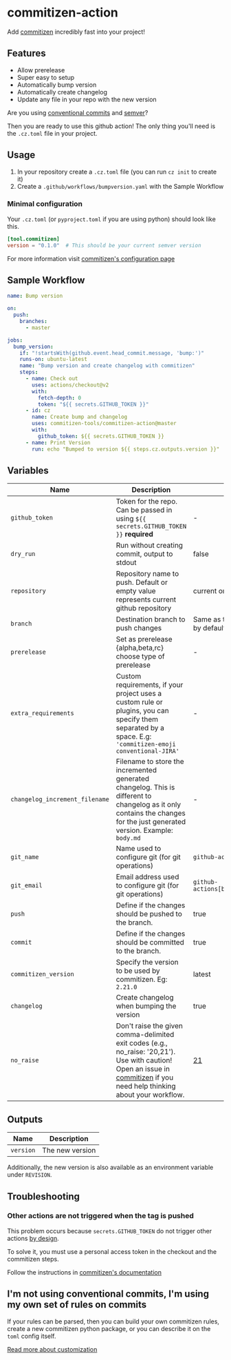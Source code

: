 # commitizen-action

Add [commitizen][cz] incredibly fast into your project!

## Features

- Allow prerelease
- Super easy to setup
- Automatically bump version
- Automatically create changelog
- Update any file in your repo with the new version

Are you using [conventional commits][cc] and [semver][semver]?

Then you are ready to use this github action! The only thing you'll need is the
`.cz.toml` file in your project.

## Usage

1. In your repository create a `.cz.toml` file (you can run `cz init` to create it)
2. Create a `.github/workflows/bumpversion.yaml` with the Sample Workflow

### Minimal configuration

Your `.cz.toml` (or `pyproject.toml` if you are using python) should look like
this.

```toml
[tool.commitizen]
version = "0.1.0"  # This should be your current semver version
```

For more information visit [commitizen's configuration page][cz-conf]

## Sample Workflow

```yaml
name: Bump version

on:
  push:
    branches:
      - master

jobs:
  bump_version:
    if: "!startsWith(github.event.head_commit.message, 'bump:')"
    runs-on: ubuntu-latest
    name: "Bump version and create changelog with commitizen"
    steps:
      - name: Check out
        uses: actions/checkout@v2
        with:
          fetch-depth: 0
          token: "${{ secrets.GITHUB_TOKEN }}"
      - id: cz
        name: Create bump and changelog
        uses: commitizen-tools/commitizen-action@master
        with:
          github_token: ${{ secrets.GITHUB_TOKEN }}
      - name: Print Version
        run: echo "Bumped to version ${{ steps.cz.outputs.version }}"
```

## Variables

| Name                           | Description                                                                                                                                                                                                                       | Default                                                         |
|--------------------------------|-----------------------------------------------------------------------------------------------------------------------------------------------------------------------------------------------------------------------------------|-----------------------------------------------------------------|
| `github_token`                 | Token for the repo. Can be passed in using `${{ secrets.GITHUB_TOKEN }}` **required**                                                                                                                                             | -                                                               |
| `dry_run`                      | Run without creating commit, output to stdout                                                                                                                                                                                     | false                                                           |
| `repository`                   | Repository name to push. Default or empty value represents current github repository                                                                                                                                              | current one                                                     |
| `branch`                       | Destination branch to push changes                                                                                                                                                                                                | Same as the one executing the action by default                 |
| `prerelease`                   | Set as prerelease {alpha,beta,rc} choose type of prerelease                                                                                                                                                                       | -                                                               |
| `extra_requirements`           | Custom requirements, if your project uses a custom rule or plugins, you can specify them separated by a space. E.g: `'commitizen-emoji conventional-JIRA'`                                                                        | -                                                               |
| `changelog_increment_filename` | Filename to store the incremented generated changelog. This is different to changelog as it only contains the changes for the just generated version. Example: `body.md`                                                          | -                                                               |
| `git_name`                     | Name used to configure git (for git operations)                                                                                                                                                                                   | `github-actions[bot]`                                           |
| `git_email`                    | Email address used to configure git (for git operations)                                                                                                                                                                          | `github-actions[bot]@users.noreply.github.com`                  |
| `push`                         | Define if the changes should be pushed to the branch.                                                                                                                                                                             | true                                                            |
| `commit`                       | Define if the changes should be committed to the branch.                                                                                                                                                                          | true                                                            |
| `commitizen_version`           | Specify the version to be used by commitizen. Eg: `2.21.0`                                                                                                                                                                        | latest                                                          |
| `changelog`                    | Create changelog when bumping the version                                                                                                                                                                                         | true                                                            |
| `no_raise`                     | Don't raise the given comma-delimited exit codes (e.g., no_raise: '20,21'). Use with caution! Open an issue in [commitizen](https://github.com/commitizen-tools/commitizen/issues) if you need help thinking about your workflow. | [21](https://commitizen-tools.github.io/commitizen/exit_codes/) |

## Outputs

| Name      | Description     |
|-----------|-----------------|
| `version` | The new version |

Additionally, the new version is also available as an environment variable under `REVISION`.

## Troubleshooting

### Other actions are not triggered when the tag is pushed

This problem occurs because `secrets.GITHUB_TOKEN` do not trigger other
actions [by design][by_design].

To solve it, you must use a personal access token in the checkout and the commitizen steps.

Follow the instructions in [commitizen's documentation][cz-docs-ga]

## I'm not using conventional commits, I'm using my own set of rules on commits

If your rules can be parsed, then you can build your own commitizen rules,
create a new commitizen python package, or you can describe it on the `toml` config itself.

[Read more about customization][cz-custom]

[by_design]: https://docs.github.com/en/free-pro-team@latest/actions/reference/events-that-trigger-workflows#example-using-multiple-events-with-activity-types-or-configuration
[cz-docs-ga]: https://commitizen-tools.github.io/commitizen/tutorials/github_actions/
[cz]: https://commitizen-tools.github.io/commitizen/
[cc]: https://www.conventionalcommits.org/
[semver]: https://semver.org/
[cz-conf]: https://commitizen-tools.github.io/commitizen/config/
[cz-custom]: https://commitizen-tools.github.io/commitizen/customization/
